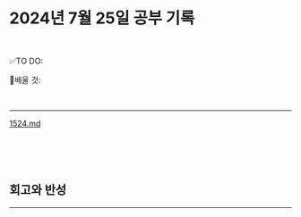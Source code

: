 # 2024년 7월 25일 공부 기록 

<br>

✅TO DO: 



💭배울 것:


<br>

---

[1524.md](..%2F..%2F..%2FAlgorithm%2FSolvedProblem%2F%EB%9E%9C%EB%8D%A4%EB%A7%88%EB%9D%BC%ED%86%A4%2F%EC%BD%94%EC%8A%A4008%2F1524%2F1524.md)



<br><br><br>





## 회고와 반성

---

